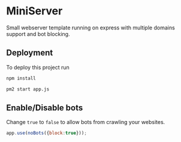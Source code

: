 # MiniServer

Small webserver template running on express with multiple domains support and bot blocking.

## Deployment

To deploy this project run

```bash
npm install
```

```bash
pm2 start app.js
```
## Enable/Disable bots

Change `true` to `false` to allow bots from crawling your websites.

```javascript
app.use(noBots({block:true}));
```
